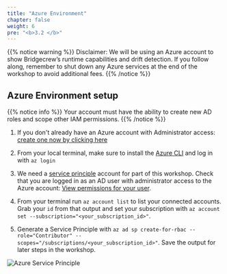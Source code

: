 ```yaml
---
title: "Azure Environment"
chapter: false
weight: 6
pre: "<b>3.2 </b>"
---
```


{{% notice warning %}}
Disclaimer: We will be using an Azure account to show Bridgecrew’s runtime capabilities and drift detection. If you follow along, remember to shut down any Azure services at the end of the workshop to avoid additional fees.
{{% /notice %}}

## Azure Environment setup

{{% notice info %}}
Your account must have the ability to create new AD roles and scope other IAM permissions.
{{% /notice %}}

1. If you don't already have an Azure account with Administrator access: [create one now by clicking here](https://azure.microsoft.com/en-us/free/)

1. From your local terminal, make sure to install the [Azure CLI](https://docs.microsoft.com/en-us/cli/azure/) and log in with `az login`

1. We need a [service principle](https://registry.terraform.io/providers/hashicorp/azuread/latest/docs/guides/service_principal_configuration) account for part of this workshop. Check that you are logged in as an AD user with administrator access to the Azure account: [View permissions for your user](https://portal.azure.com/#blade/Microsoft_AAD_IAM/ActiveDirectoryMenuBlade/Overview).

1. From your terminal run `az account list` to list your connected accounts. Grab your `id` from that output and set your subscription with `az account set --subscription="<your_subscription_id>"`.

1. Generate a Service Principle with `az ad sp create-for-rbac --role="Contributor" --scopes="/subscriptions/<your_subscription_id>"`. Save the output for later steps in the workshop.

![Azure Service Principle](images/code_ad_sp.png "Azure Service Principle")